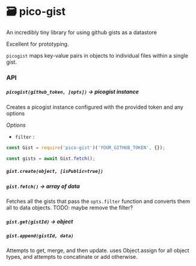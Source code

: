 # 🗃 pico-gist
An incredibly tiny library for using github gists as a datastore


Excellent for prototyping.

`picogist` maps key-value pairs in objects to individual files within a single gist.



### API

##### `picogist(github_token, [opts])` -> picogist instance

Creates a picogist instance configured with the provided token and any options

*Options*

- `filter` :

```js
const Gist = require('pico-gist')('YOUR_GITHUB_TOKEN', {});

const gists = await Gist.fetch();

```



##### `gist.create(object, [isPublic=true])`


##### `gist.fetch()` -> array of data
Fetches all the gists that pass the `opts.filter` function and converts them all to data objects.
TODO: maybe remove the filter?


##### `gist.get(gistId)` -> object



##### `gist.append(gistId, data)`
Attempts to get, merge, and then update. uses Object.assign for all object types, and attempts to concatinate or add otherwise.



